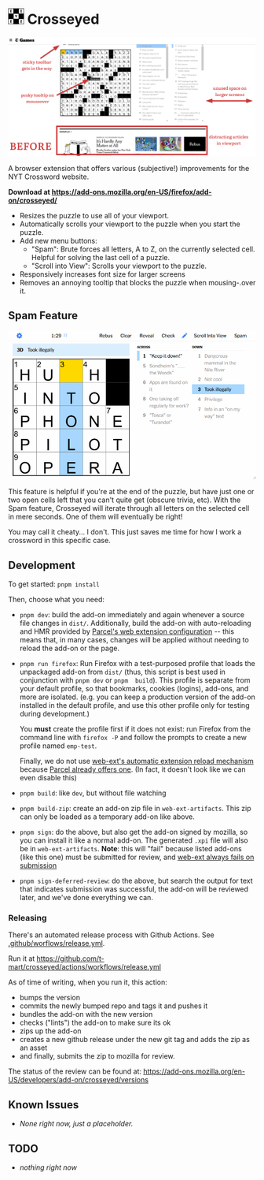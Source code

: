<h1><img src="src/icons/icon.svg" width="32" /> Crosseyed</h1>

<p align="center">
  <img src="docs/before-and-after.gif" width="800" alt="before and after demonstration">
</p>

A browser extension that offers various (subjective!) improvements for the NYT Crossword website.

**Download at <https://add-ons.mozilla.org/en-US/firefox/add-on/crosseyed/>**

- Resizes the puzzle to use all of your viewport.
- Automatically scrolls your viewport to the puzzle when you start the puzzle.
- Add new menu buttons:
  - "Spam": Brute forces all letters, A to Z, on the currently selected cell. Helpful for solving
    the last cell of a puzzle.
  - "Scroll into View": Scrolls your viewport to the puzzle.
- Responsively increases font size for larger screens
- Removes an annoying tooltip that blocks the puzzle when mousing-.over it.

## Spam Feature

<p align="center">
  <img src="docs/spam.gif" width="800" alt="Spam feature">
</p>

This feature is helpful if you're at the end of the puzzle, but have just one or two open cells left
that you can't quite get (obscure trivia, etc). With the Spam feature, Crosseyed will iterate
through all letters on the selected cell in mere seconds. One of them will eventually be right!

You may call it cheaty... I don't. This just saves me time for how I work a crossword in this
specific case.

## Development

To get started: `pnpm install`

Then, choose what you need:

- `pnpm dev`: build the add-on immediately and again whenever a source file changes in `dist/`.
  Additionally, build the add-on with auto-reloading and HMR provided by
  [Parcel's web extension configuration](https://parceljs.org/recipes/web-extension/) -- this means
  that, in many cases, changes will be applied without needing to reload the add-on or the page.

- `pnpm run firefox`: Run Firefox with a test-purposed profile that loads the unpackaged add-on from
  `dist/` (thus, this script is best used in conjunction with `pnpm dev` or `pnpm  build`).
  This profile is separate from your default profile, so that bookmarks, cookies (logins), add-ons,
  and more are isolated. (e.g. you can keep a production version of the add-on installed in the
  default profile, and use this other profile only for testing during development.)

  You **must** create the profile first if it does not exist: run Firefox from the command line with
  `firefox -P` and follow the prompts to create a new profile named `emp-test`.

  Finally, we do not use
  [web-ext's automatic extension reload mechanism](https://extensionworkshop.com/documentation/develop/getting-started-with-web-ext/)
  because [Parcel already offers one](https://parceljs.org/recipes/web-extension/#hmr). (In fact, it
  doesn't look like we can even disable this)

- `pnpm build`: like `dev`, but without file watching

- `pnpm build-zip`: create an add-on zip file in `web-ext-artifacts`. This zip can only be loaded as
  a temporary add-on like above.

- `pnpm sign`: do the above, but also get the add-on signed by mozilla, so you can install it like a
  normal add-on. The generated `.xpi` file will also be in `web-ext-artifacts`. **Note**: this will
  "fail" because listed add-ons (like this one) must be submitted for review, and
  [web-ext always fails on submission](https://github.com/mozilla/web-ext/issues/804)

- `pnpm sign-deferred-review`: do the above, but search the output for text that indicates
  submission was successful, the add-on will be reviewed later, and we've done everything we can.

### Releasing

There's an automated release process with Github Actions. See
[.github/worflows/release.yml](https://github.com/t-mart/crosseyed/blob/master/.github/workflows/release.yml).

Run it at <https://github.com/t-mart/crosseyed/actions/workflows/release.yml>

As of time of writing, when you run it, this action:

- bumps the version
- commits the newly bumped repo and tags it and pushes it
- bundles the add-on with the new version
- checks ("lints") the add-on to make sure its ok
- zips up the add-on
- creates a new github release under the new git tag and adds the zip as an asset
- and finally, submits the zip to mozilla for review.

The status of the review can be found at:
<https://add-ons.mozilla.org/en-US/developers/add-on/crosseyed/versions>

## Known Issues

- _None right now, just a placeholder._

## TODO

- _nothing right now_
